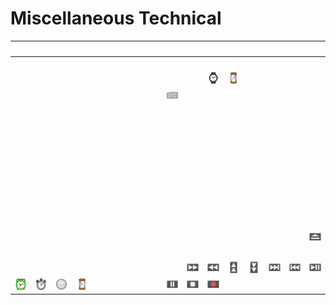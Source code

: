 # Miscellaneous Technical

| &#x2003; | &#x2003; | &#x2003; | &#x2003; | &#x2003; | &#x2003; | &#x2003; | &#x2003; | &#x2003; | &#x2003; | &#x2003; | &#x2003; | &#x2003; | &#x2003; | &#x2003; | &#x2003; |
| :---: | :---: | :---: | :---: | :---: | :---: | :---: | :---: | :---: | :---: | :---: | :---: | :---: | :---: | :---: | :---: |
| &#160; | &#160; | &#160; | &#160; | &#160; | &#160; | &#160; | &#160; | &#160; | &#160; | &#160; | &#160; | &#160; | &#160; | &#160; | &#160; |
| &#160; | &#160; | &#160; | &#160; | &#160; | &#160; | &#160; | &#160; | &#160; | &#160; | [![Watch](U+231A_watch.svg)](<U+231A_watch.svg> "Watch")| [![Hourglass](U+231B_hourglass.svg)](<U+231B_hourglass.svg> "Hourglass")| &#160; | &#160; | &#160; | &#160; |
| &#160; | &#160; | &#160; | &#160; | &#160; | &#160; | &#160; | &#160; | [![Keyboard](U+2328-VS16_keyboard.svg)](<U+2328-VS16_keyboard.svg> "Keyboard")| &#160; | &#160; | &#160; | &#160; | &#160; | &#160; | &#160; |
| &#160; | &#160; | &#160; | &#160; | &#160; | &#160; | &#160; | &#160; | &#160; | &#160; | &#160; | &#160; | &#160; | &#160; | &#160; | &#160; |
| &#160; | &#160; | &#160; | &#160; | &#160; | &#160; | &#160; | &#160; | &#160; | &#160; | &#160; | &#160; | &#160; | &#160; | &#160; | &#160; |
| &#160; | &#160; | &#160; | &#160; | &#160; | &#160; | &#160; | &#160; | &#160; | &#160; | &#160; | &#160; | &#160; | &#160; | &#160; | &#160; |
| &#160; | &#160; | &#160; | &#160; | &#160; | &#160; | &#160; | &#160; | &#160; | &#160; | &#160; | &#160; | &#160; | &#160; | &#160; | &#160; |
| &#160; | &#160; | &#160; | &#160; | &#160; | &#160; | &#160; | &#160; | &#160; | &#160; | &#160; | &#160; | &#160; | &#160; | &#160; | &#160; |
| &#160; | &#160; | &#160; | &#160; | &#160; | &#160; | &#160; | &#160; | &#160; | &#160; | &#160; | &#160; | &#160; | &#160; | &#160; | &#160; |
| &#160; | &#160; | &#160; | &#160; | &#160; | &#160; | &#160; | &#160; | &#160; | &#160; | &#160; | &#160; | &#160; | &#160; | &#160; | &#160; |
| &#160; | &#160; | &#160; | &#160; | &#160; | &#160; | &#160; | &#160; | &#160; | &#160; | &#160; | &#160; | &#160; | &#160; | &#160; | &#160; |
| &#160; | &#160; | &#160; | &#160; | &#160; | &#160; | &#160; | &#160; | &#160; | &#160; | &#160; | &#160; | &#160; | &#160; | &#160; | &#160; |
| &#160; | &#160; | &#160; | &#160; | &#160; | &#160; | &#160; | &#160; | &#160; | &#160; | &#160; | &#160; | &#160; | &#160; | &#160; | [![Eject symbol](U+23CF-VS16_eject_symbol.svg)](<U+23CF-VS16_eject_symbol.svg> "Eject symbol")|
| &#160; | &#160; | &#160; | &#160; | &#160; | &#160; | &#160; | &#160; | &#160; | &#160; | &#160; | &#160; | &#160; | &#160; | &#160; | &#160; |
| &#160; | &#160; | &#160; | &#160; | &#160; | &#160; | &#160; | &#160; | &#160; | [![Black right-pointing double triangle](U+23E9_black_right-pointing_double_triangle.svg)](<U+23E9_black_right-pointing_double_triangle.svg> "Black right-pointing double triangle")| [![Black left-pointing double triangle](U+23EA_black_left-pointing_double_triangle.svg)](<U+23EA_black_left-pointing_double_triangle.svg> "Black left-pointing double triangle")| [![Black up-pointing double triangle](U+23EB_black_up-pointing_double_triangle.svg)](<U+23EB_black_up-pointing_double_triangle.svg> "Black up-pointing double triangle")| [![Black down-pointing double triangle](U+23EC_black_down-pointing_double_triangle.svg)](<U+23EC_black_down-pointing_double_triangle.svg> "Black down-pointing double triangle")| [![Black right-pointing double triangle with vertical bar](U+23ED-VS16_black_right-pointing_double_triangle_with_vertical_bar.svg)](<U+23ED-VS16_black_right-pointing_double_triangle_with_vertical_bar.svg> "Black right-pointing double triangle with vertical bar")| [![Black left-pointing double triangle with vertical bar](U+23EE-VS16_black_left-pointing_double_triangle_with_vertical_bar.svg)](<U+23EE-VS16_black_left-pointing_double_triangle_with_vertical_bar.svg> "Black left-pointing double triangle with vertical bar")| [![Black right-pointing triangle with double vertical bar](U+23EF-VS16_black_right-pointing_triangle_with_double_vertical_bar.svg)](<U+23EF-VS16_black_right-pointing_triangle_with_double_vertical_bar.svg> "Black right-pointing triangle with double vertical bar")|
| [![Alarm clock](U+23F0_alarm_clock.svg)](<U+23F0_alarm_clock.svg> "Alarm clock")| [![Stopwatch](U+23F1-VS16_stopwatch.svg)](<U+23F1-VS16_stopwatch.svg> "Stopwatch")| [![Timer clock](U+23F2-VS16_timer_clock.svg)](<U+23F2-VS16_timer_clock.svg> "Timer clock")| [![Hourglass with flowing sand](U+23F3_hourglass_with_flowing_sand.svg)](<U+23F3_hourglass_with_flowing_sand.svg> "Hourglass with flowing sand")| &#160; | &#160; | &#160; | &#160; | [![Double vertical bar](U+23F8-VS16_double_vertical_bar.svg)](<U+23F8-VS16_double_vertical_bar.svg> "Double vertical bar")| [![Black square for stop](U+23F9-VS16_black_square_for_stop.svg)](<U+23F9-VS16_black_square_for_stop.svg> "Black square for stop")| [![Black circle for record](U+23FA-VS16_black_circle_for_record.svg)](<U+23FA-VS16_black_circle_for_record.svg> "Black circle for record")|


